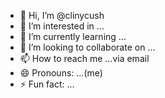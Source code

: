 - 👋 Hi, I’m @clinycush
- 👀 I’m interested in ...
- 🌱 I’m currently learning ...
- 💞️ I’m looking to collaborate on ...
- 📫 How to reach me ...via email 
- 😄 Pronouns: ...(me)
- ⚡ Fun fact: ...

<!---
clinycush/clinycush is a ✨ special ✨ repository because its `README.md` (this file) appears on your GitHub profile.
You can click the Preview link to take a look at your changes.
--->
